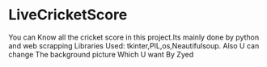 # LiveCricketScore
 You can Know all the cricket score in this project.Its mainly done by python and web scrapping
 Libraries Used: tkinter,PIL,os,Neautifulsoup.
 Also U can change The background picture Which U want
 By Zyed
